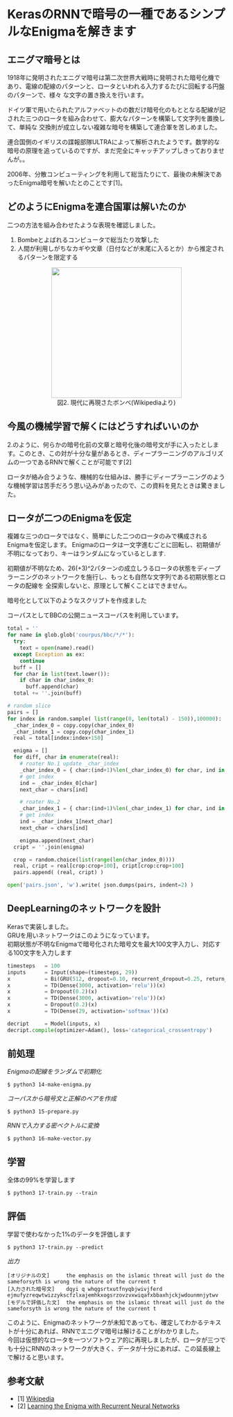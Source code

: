 # KerasのRNNで暗号の一種であるシンプルなEnigmaを解きます  

## エニグマ暗号とは
1918年に発明されたエニグマ暗号は第二次世界大戦時に発明された暗号化機であり、電線の配線のパターンと、ロータといわれる入力するたびに回転する円盤のパターンで、様々
な文字の置き換えを行います。

ドイツ軍で用いたられたアルファベットのの数だけ暗号化のもととなる配線が記された三つのロータを組み合わせて、膨大なパターンを構築して文字列を置換して、単純な
交換則が成立しない複雑な暗号を構築して連合軍を苦しめました。

連合国側のイギリスの諜報部隊ULTRAによって解析されたようです。数学的な暗号の原理を追っているのですが、まだ完全にキャッチアップしきっておりませんが。。

2006年、分散コンピューティングを利用して総当たりにて、最後の未解決であったEnigma暗号を解いたとのことです[1]。

## どのようにEnigmaを連合国軍は解いたのか
二つの方法を組み合わせたような表現を確認しました。  

1. Bombeとよばれるコンピュータで総当たり攻撃した  
2. 人間が利用しがちなカギや文章（日付などが末尾に入るとか）から推定されるパターンを限定する  

<div align="center">
  <img width="300px" src="https://user-images.githubusercontent.com/4949982/35311427-cfb60c02-00f9-11e8-8e89-b0a0d672c13d.png">
</div>
<div align="center"> 図2. 現代に再現さたボンベ(Wikipediaより) </div>

## 今風の機械学習で解くにはどうすればいいのか
2.のように、何らかの暗号化前の文章と暗号化後の暗号文が手に入ったとします。このとき、この対が十分な量があるとき、ディープラーニングのアルゴリズムの一つであるRNNで解くことが可能です[2]  

ロータが絡み合うような、機械的な仕組みは、勝手にディープラーニングのような機械学習は苦手だろう思い込みがあったので、この資料を見たときは驚きました。

## ロータが二つのEnigmaを仮定
複雑な三つのロータではなく、簡単にした二つのロータのみで構成されるEnigmaを仮定します。 
Enigmaのロータは一文字進むごとに回転し、初期値が不明になっており、キーはランダムになっているとします.

初期値が不明なため、26(+3)^2パターンの成立しうるロータの状態をディープラーニングのネットワークを施行し、もっとも自然な文字列である初期状態とロータの配線を
全探索しないと、原理として解くことはできません。  

暗号化として以下のようなスクリプトを作成ました  

コーパスとしてBBCの公開ニュースコーパスを利用しています。  
```python
total = ''
for name in glob.glob('courpus/bbc/*/*'):
  try:
    text = open(name).read()
  except Exception as ex:
    continue
  buff = []
  for char in list(text.lower()):
    if char in char_index_0:
      buff.append(char)
  total += ''.join(buff)

# random slice
pairs = []
for index in random.sample( list(range(0, len(total) - 150)),100000):
  _char_index_0 = copy.copy(char_index_0)
  _char_index_1 = copy.copy(char_index_1)
  real = total[index:index+150]

  enigma = []
  for diff, char in enumerate(real):
    # roater No.1 update _char_index
    _char_index_0 = { char:(ind+1)%len(_char_index_0) for char, ind in _char_index_0.items() }
    # get index
    ind = _char_index_0[char]
    next_char = chars[ind]

    # roater No.2
    _char_index_1 = { char:(ind+1)%len(_char_index_1) for char, ind in _char_index_1.items() }
    # get index
    ind = _char_index_1[next_char]
    next_char = chars[ind]

    enigma.append(next_char)
  cript = ''.join(enigma)

  crop = random.choice(list(range(len(char_index_0))))
  real, cript = real[crop:crop+100], cript[crop:crop+100]
  pairs.append( (real, cript) )

open('pairs.json', 'w').write( json.dumps(pairs, indent=2) )
```

## DeepLearningのネットワークを設計
Kerasで実装しました。  
GRUを用いネットワークはこのようになっています。  
初期状態が不明なEnigmaで暗号化された暗号文を最大100文字入力し、対応する100文字を入力します  
```python
timesteps   = 100
inputs      = Input(shape=(timesteps, 29))
x           = Bi(GRU(512, dropout=0.10, recurrent_dropout=0.25, return_sequences=True))(inputs)
x           = TD(Dense(3000, activation='relu'))(x)
x           = Dropout(0.2)(x)
x           = TD(Dense(3000, activation='relu'))(x)
x           = Dropout(0.2)(x)
x           = TD(Dense(29, activation='softmax'))(x)

decript     = Model(inputs, x)
decript.compile(optimizer=Adam(), loss='categorical_crossentropy')
```

## 前処理
*Enigmaの配線をランダムで初期化*  
```console
$ python3 14-make-enigma.py 
```
*コーパスから暗号文と正解のペアを作成*  
```console
$ python3 15-prepare.py 
```
*RNNで入力する密ベクトルに変換*  
```console
$ python3 16-make-vector.py 
```

## 学習
全体の99%を学習します
```console
$ python3 17-train.py --train 
```

## 評価
学習で使わなかった1%のデータを評価します
```console
$ python3 17-train.py --predict
```

*出力*  
```console
[オリジナルの文] 　　 the emphasis on the islamic threat will just do the sameforsyth is wrong the nature of the current t    
[入力された暗号文] 　 dqyi q whqgsrtxutfnyqbjwivjferd ejmufyzreqwtwizzykscfzlxajemhkxogsrzovzvxwiqafxbbaxhjckjwdounmnjytwv
[モデルで評価した文]  the emphasis on the islamic threat will just do the sameforsyth is wrong the nature of the current t
```

このように、Enigmaのネットワークが未知であっても、確定してわかるテキストが十分にあれば、RNNでエニグマ暗号は解けることがわかりました。  
今回は仮想的なロータを一つソフトウェア的に再現しましたが、ロータが三つでも十分にRNNのネットワークが大きく、データが十分にあれば、この延長線上で解けると思います。

## 参考文献
- [1] [Wikipedia](https://ja.wikipedia.org/wiki/%E3%82%A8%E3%83%8B%E3%82%B0%E3%83%9E_(%E6%9A%97%E5%8F%B7%E6%A9%9F))
- [2] [Learning the Enigma with Recurrent Neural Networks](https://greydanus.github.io/2017/01/07/enigma-rnn/)
